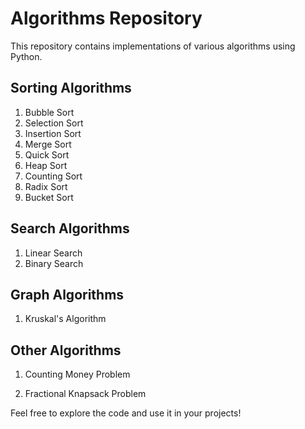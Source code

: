 # Algorithms Repository

This repository contains implementations of various algorithms using Python.

## Sorting Algorithms

1. Bubble Sort
2. Selection Sort
3. Insertion Sort
4. Merge Sort
5. Quick Sort
6. Heap Sort
7. Counting Sort
8. Radix Sort
9. Bucket Sort

## Search Algorithms

1. Linear Search
2. Binary Search

## Graph Algorithms

1. Kruskal's Algorithm

## Other Algorithms

1. Counting Money Problem

2. Fractional Knapsack Problem



Feel free to explore the code and use it in your projects!

